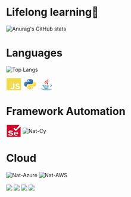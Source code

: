 # Lifelong learning🖖
![Anurag's GitHub stats](https://github-readme-stats.vercel.app/api?username=natysobreira&show_icons=true&theme=tokyonight)
# Languages 
![Top Langs](https://github-readme-stats.vercel.app/api/top-langs/?username=anuraghazra&layout=compact)
<div> 
     <img align="center" alt="Nat-Js" height="33" width="40" src="https://raw.githubusercontent.com/devicons/devicon/master/icons/javascript/javascript-plain.svg">
     <img align="center" alt="Nat-Python" height="33" width="40" src="https://raw.githubusercontent.com/devicons/devicon/master/icons/python/python-original.svg">
     <img align="center" alt="Nat-Java" height="33" width="40" src="https://raw.githubusercontent.com/devicons/devicon/master/icons/java/java-original.svg">
  
  # Framework Automation

   <img align="center" alt="Nat-SE" height="33" width="40" src="https://raw.githubusercontent.com/devicons/devicon/master/icons/selenium/selenium-original.svg">
    <img align="center" alt="Nat-Cy" src="https://img.shields.io/badge/Cypress-17202C?style=for-the-badge&logo=cypress&logoColor=white">

  # Cloud
  <img align="center" alt="Nat-Azure" height="33" width="40" src="https://cdn.jsdelivr.net/gh/devicons/devicon/icons/azure/azure-original.svg">
<img align="center" alt="Nat-AWS" height="59" width="66" src="https://cdn.jsdelivr.net/gh/devicons/devicon/icons/amazonwebservices/amazonwebservices-plain-wordmark.svg"> 

 </div> 
 
<div> 
     <br>
 <a href="https://sobreiranat.medium.com/" target="_blank"><img src="https://img.shields.io/badge/Medium-12100E?style=for-the-badge&logo=medium&logoColor=white"></a>
  <a href="https://www.linkedin.com/in/nat%C3%A1lia-sobreira-325637130" target="_blank"><img src="https://img.shields.io/badge/-LinkedIn-%230077B5?style=for-the-badge&logo=linkedin&logoColor=white" target="_blank"></a> 
  <a href = "mailto:sobreira.natalia@gmail.com"><img src="https://img.shields.io/badge/-Gmail-%23333?style=for-the-badge&logo=gmail&logoColor=white" target="_blank"></a>
  <a href="https://www.instagram.com/natsobreira_" target="_blank"><img src="https://img.shields.io/badge/-Instagram-%23E4405F?style=for-the-badge&logo=instagram&logoColor=white" target="_blank"></a>
     

<br/>
</div>



 
  
